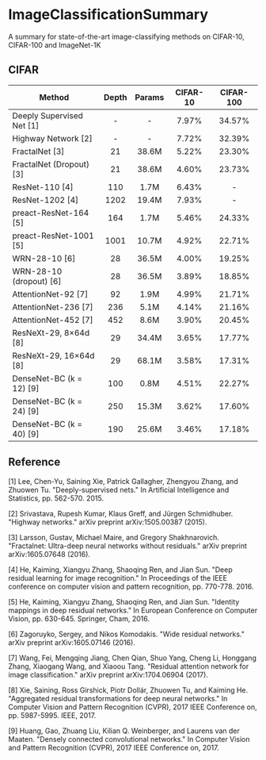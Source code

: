 # ImageClassificationSummary
A summary for state-of-the-art image-classifying methods on CIFAR-10, CIFAR-100 and ImageNet-1K


## CIFAR

| Method                | Depth | Params | CIFAR-10 | CIFAR-100 |
|-----------------------|:-----:|:------:|:--------:|:---------:|
| Deeply Supervised Net [1] | -     | -      | 7.97%    | 34.57%    |
| Highway Network [2]       | -     | -      | 7.72%    | 32.39%    |
| FractalNet           [3]  | 21    | 38.6M  | 5.22%    | 23.30%    |
| FractalNet (Dropout) [3]  | 21    | 38.6M  | 4.60%    | 23.73%    |
| ResNet-110  [4]           | 110   | 1.7M   | 6.43%    | -         |
| ResNet-1202 [4]           | 1202  | 19.4M  | 7.93%    | -         |
| preact-ResNet-164   [5]   | 164   | 1.7M   | 5.46%    | 24.33%    |
| preact-ResNet-1001  [5]   | 1001  | 10.7M  | 4.92%    | 22.71%    |
| WRN-28-10           [6]   | 28    | 36.5M  | 4.00%    | 19.25%    |
| WRN-28-10 (dropout) [6]   | 28    | 36.5M  | 3.89%    | 18.85%    |
| AttentionNet-92  [7]      | 92    | 1.9M   | 4.99%    | 21.71%    |
| AttentionNet-236 [7]      | 236   | 5.1M   | 4.14%    | 21.16%    |
| AttentionNet-452 [7]      | 452   | 8.6M   | 3.90%    | 20.45%    |
| ResNeXt-29, 8×64d  [8]    | 29    | 34.4M  | 3.65%    | 17.77%    |
| ResNeXt-29, 16×64d [8]    | 29    | 68.1M  | 3.58%    | 17.31%    |
| DenseNet-BC (k = 12) [9]  | 100   | 0.8M   | 4.51%    | 22.27%    |
| DenseNet-BC (k = 24) [9]  | 250   | 15.3M  | 3.62%    | 17.60%    |
| DenseNet-BC (k = 40) [9]  | 190   | 25.6M  | 3.46%    | 17.18%    |

## Reference

[1] Lee, Chen-Yu, Saining Xie, Patrick Gallagher, Zhengyou Zhang, and Zhuowen Tu. "Deeply-supervised nets." In Artificial Intelligence and Statistics, pp. 562-570. 2015.

[2] Srivastava, Rupesh Kumar, Klaus Greff, and Jürgen Schmidhuber. "Highway networks." arXiv preprint arXiv:1505.00387 (2015).

[3] Larsson, Gustav, Michael Maire, and Gregory Shakhnarovich. "Fractalnet: Ultra-deep neural networks without residuals." arXiv preprint arXiv:1605.07648 (2016).

[4] He, Kaiming, Xiangyu Zhang, Shaoqing Ren, and Jian Sun. "Deep residual learning for image recognition." In Proceedings of the IEEE conference on computer vision and pattern recognition, pp. 770-778. 2016.

[5] He, Kaiming, Xiangyu Zhang, Shaoqing Ren, and Jian Sun. "Identity mappings in deep residual networks." In European Conference on Computer Vision, pp. 630-645. Springer, Cham, 2016.

[6] Zagoruyko, Sergey, and Nikos Komodakis. "Wide residual networks." arXiv preprint arXiv:1605.07146 (2016).

[7] Wang, Fei, Mengqing Jiang, Chen Qian, Shuo Yang, Cheng Li, Honggang Zhang, Xiaogang Wang, and Xiaoou Tang. "Residual attention network for image classification." arXiv preprint arXiv:1704.06904 (2017).

[8] Xie, Saining, Ross Girshick, Piotr Dollár, Zhuowen Tu, and Kaiming He. "Aggregated residual transformations for deep neural networks." In Computer Vision and Pattern Recognition (CVPR), 2017 IEEE Conference on, pp. 5987-5995. IEEE, 2017.

[9] Huang, Gao, Zhuang Liu, Kilian Q. Weinberger, and Laurens van der Maaten. "Densely connected convolutional networks." In Computer Vision and Pattern Recognition (CVPR), 2017 IEEE Conference on, 2017.

